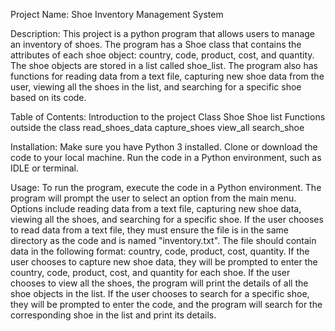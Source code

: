 
Project Name: Shoe Inventory Management System

Description: This project is a python program that allows users to manage an inventory of shoes. The program has a Shoe class that contains the attributes of each shoe object: country, code, product, cost, and quantity. The shoe objects are stored in a list called shoe_list. The program also has functions for reading data from a text file, capturing new shoe data from the user, viewing all the shoes in the list, and searching for a specific shoe based on its code.

Table of Contents: Introduction to the project Class Shoe Shoe list Functions outside the class read_shoes_data capture_shoes view_all search_shoe

Installation: Make sure you have Python 3 installed. Clone or download the code to your local machine. Run the code in a Python environment, such as IDLE or terminal.

Usage: To run the program, execute the code in a Python environment. The program will prompt the user to select an option from the main menu. Options include reading data from a text file, capturing new shoe data, viewing all the shoes, and searching for a specific shoe. If the user chooses to read data from a text file, they must ensure the file is in the same directory as the code and is named "inventory.txt". The file should contain data in the following format: country, code, product, cost, quantity. If the user chooses to capture new shoe data, they will be prompted to enter the country, code, product, cost, and quantity for each shoe. If the user chooses to view all the shoes, the program will print the details of all the shoe objects in the list. If the user chooses to search for a specific shoe, they will be prompted to enter the code, and the program will search for the corresponding shoe in the list and print its details.
